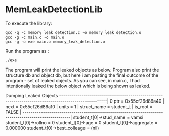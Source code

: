 # MemLeakDetectionLib
To execute the library:
   ```shell
   gcc -g -c memory_leak_detection.c -o memory_leak_detection.o
   gcc -g -c main.c -o main.o
   gcc -g -o exe main.o memory_leak_detection.o
   ````
Run the program as :
   ```shell
   ./exe
   ````

The program will print the leaked objects as below.
Program also print the structure db and object db, but here i am pasting the final
outcome of the program - set of leaked objects. As you can see, in main.c, I had intentionally leaked
the below object which is being shown as leaked.


Dumping Leaked Objects
-----------------------------------------------------------------------------------------------------|
0   ptr = 0x55cf26d86a40 | next = 0x55cf26d86a10 | units = 1    | struct_name = student_t  | is_root = FALSE |
-----------------------------------------------------------------------------------------------------|
student_t[0]->stud_name = vamsi
student_t[0]->rollno = 0
student_t[0]->age = 0
student_t[0]->aggregate = 0.000000
student_t[0]->best_colleage = (nil)
